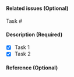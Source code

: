 #### Related issues (Optional)
Task #

#### Description (Required)
- [x] Task 1
- [x] Task 2

#### Reference (Optional)
